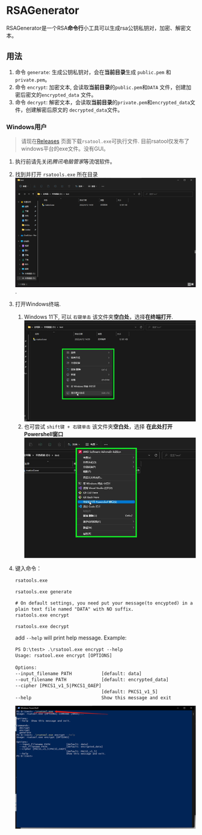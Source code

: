 # RSAGenerator
RSAGenerator是一个RSA**命令行**小工具可以生成rsa公钥私钥对，加密、解密文本。

## 用法
1. 命令 `generate`: 
   生成公钥私钥对，会在**当前目录**生成 `public.pem` 和 `private.pem`。
2. 命令 `encrypt`: 
   加密文本, 会读取**当前目录**的`public.pem`和`DATA` 文件，创建加密后密文的`encrypted_data` 文件。
3. 命令 `decrypt`: 
   解密文本，会读取**当前目录**的`private.pem`和`encrypted_data`文件，创建解密后原文的 `decrypted_data`文件。

### Windows用户
> 请现在[Releases](https://github.com/MioYvo/RSAGenerator/releases) 页面下载`rsatool.exe`可执行文件.
目前rsatool仅发布了windows平台的exe文件。没有GUI。
1. 执行前请先关闭*腾讯电脑管家*等流氓软件。
2. 找到并打开 `rsatools.exe` 所在目录 ![](docs/d_folder.png).
2. 打开Windows终端. 
   1. Windows 11下, 可以 `右键单击` 该文件夹**空白处**，选择**在终端打开**.![](docs/open_t.png)
   2. 也可尝试 `shift键 + 右键单击` 该文件夹**空白处**，选择 **在此处打开Powershell窗口**![](docs/shift_open_t.png)
3. 键入命令：
    ```
    rsatools.exe
    ```

    ```
    rsatools.exe generate
    ```

    ```
    # On default settings, you need put your message(to encypted) in a plain text file named "DATA" with NO suffix.
    rsatools.exe encrypt
    ```

    ```
    rsatools.exe decrypt
    ```

    add `--help` will print help message. 
    Example:
    ```
    PS D:\test> .\rsatool.exe encrypt --help
    Usage: rsatool.exe encrypt [OPTIONS]

    Options:
    --input_filename PATH           [default: data]
    --out_filename PATH             [default: encrypted_data]
    --cipher [PKCS1_v1_5|PKCS1_OAEP]
                                    [default: PKCS1_v1_5]
    --help                          Show this message and exit
    ```
    ![](docs/type_in.png)